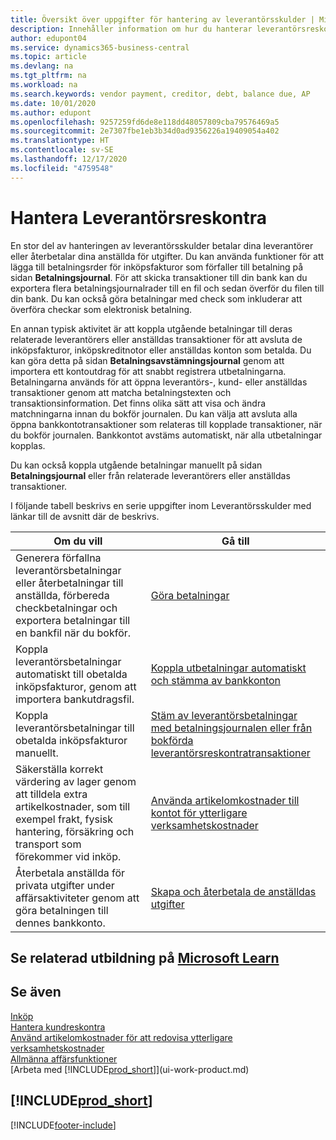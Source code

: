 ```yaml
---
title: Översikt över uppgifter för hantering av leverantörsskulder | Microsoft Docs
description: Innehåller information om hur du hanterar leverantörsreskontra, till exempel betala fordringsägare eller koppla utgående betalningar till transaktioner för att stänga fakturor eller kreditnotor.
author: edupont04
ms.service: dynamics365-business-central
ms.topic: article
ms.devlang: na
ms.tgt_pltfrm: na
ms.workload: na
ms.search.keywords: vendor payment, creditor, debt, balance due, AP
ms.date: 10/01/2020
ms.author: edupont
ms.openlocfilehash: 9257259fd6de8e118dd48057809cba79576469a5
ms.sourcegitcommit: 2e7307fbe1eb3b34d0ad9356226a19409054a402
ms.translationtype: HT
ms.contentlocale: sv-SE
ms.lasthandoff: 12/17/2020
ms.locfileid: "4759548"
---
```

# <a name="managing-payables"></a>Hantera Leverantörsreskontra

En stor del av hanteringen av leverantörsskulder betalar dina leverantörer eller återbetalar dina anställda för utgifter. Du kan använda funktioner för att lägga till betalningsrder för inköpsfakturor som förfaller till betalning på sidan **Betalningsjournal**. För att skicka transaktioner till din bank kan du exportera flera betalningsjournalrader till en fil och sedan överför du filen till din bank. Du kan också göra betalningar med check som inkluderar att överföra checkar som elektronisk betalning.

En annan typisk aktivitet är att koppla utgående betalningar till deras relaterade leverantörers eller anställdas transaktioner för att avsluta de inköpsfakturor, inköpskreditnotor eller anställdas konton som betalda. Du kan göra detta på sidan **Betalningsavstämningsjournal** genom att importera ett kontoutdrag för att snabbt registrera utbetalningarna. Betalningarna används för att öppna leverantörs-, kund- eller anställdas transaktioner genom att matcha betalningstexten och transaktionsinformation. Det finns olika sätt att visa och ändra matchningarna innan du bokför journalen. Du kan välja att avsluta alla öppna bankkontotransaktioner som relateras till kopplade transaktioner, när du bokför journalen. Bankkontot avstäms automatiskt, när alla utbetalningar kopplas.

Du kan också koppla utgående betalningar manuellt på sidan **Betalningsjournal** eller från relaterade leverantörers eller anställdas transaktioner.

I följande tabell beskrivs en serie uppgifter inom Leverantörsskulder med länkar till de avsnitt där de beskrivs.

| Om du vill | Gå till |
| --- | --- |
| Generera förfallna leverantörsbetalningar eller återbetalningar till anställda, förbereda checkbetalningar och exportera betalningar till en bankfil när du bokför. |[Göra betalningar](payables-make-payments.md) |
| Koppla leverantörsbetalningar automatiskt till obetalda inköpsfakturor, genom att importera bankutdragsfil. |[Koppla utbetalningar automatiskt och stämma av bankkonton](receivables-apply-payments-auto-reconcile-bank-accounts.md) |
| Koppla leverantörsbetalningar till obetalda inköpsfakturor manuellt. |[Stäm av leverantörsbetalningar med betalningsjournalen eller från bokförda leverantörsreskontratransaktioner](payables-how-apply-purchase-transactions-manually.md) |
|Säkerställa korrekt värdering av lager genom att tilldela extra artikelkostnader, som till exempel frakt, fysisk hantering, försäkring och transport som förekommer vid inköp.|[Använda artikelomkostnader till kontot för ytterligare verksamhetskostnader](payables-how-assign-item-charges.md)|
|Återbetala anställda för privata utgifter under affärsaktiviteter genom att göra betalningen till dennes bankkonto.|[Skapa och återbetala de anställdas utgifter](finance-how-record-reimburse-employee-expenses.md)|

## <a name="see-related-training-at-microsoft-learn"></a>Se relaterad utbildning på [Microsoft Learn](/learn/paths/process-customer-vendor-payments-dynamics-365-business-central/)

## <a name="see-also"></a>Se även
[Inköp](purchasing-manage-purchasing.md)  
[Hantera kundreskontra](receivables-manage-receivables.md)  
[Använd artikelomkostnader för att redovisa ytterligare verksamhetskostnader](payables-how-assign-item-charges.md)  
[Allmänna affärsfunktioner](ui-across-business-areas.md)  
[Arbeta med [!INCLUDE[prod_short](includes/prod_short.md)]](ui-work-product.md)

## [!INCLUDE[prod_short](includes/free_trial_md.md)]  


[!INCLUDE[footer-include](includes/footer-banner.md)]